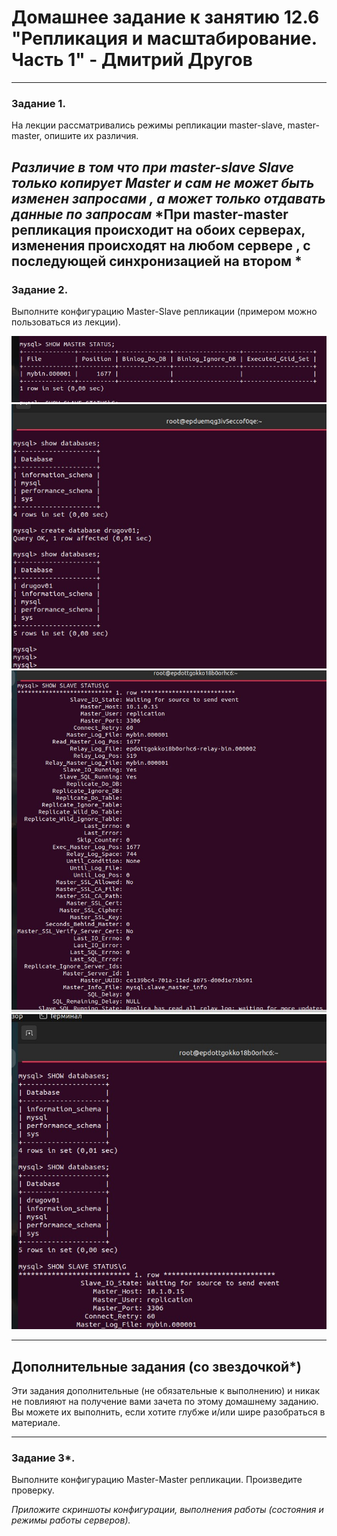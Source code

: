 # Домашнее задание к занятию 12.6 "Репликация и масштабирование. Часть 1" - Дмитрий Другов


---

### Задание 1.

На лекции рассматривались режимы репликации master-slave, master-master, опишите их различия.

*Различие в том что при master-slave  Slave только копирует Master и сам не может быть изменен запросами , а может только отдавать данные по запросам*
*При master-master репликация происходит на обоих серверах, изменения происходят на любом сервере , с последующей синхронизацией на втором *
---

### Задание 2.

Выполните конфигурацию Master-Slave репликации (примером можно пользоваться из лекции).

![screenshot1](https://github.com/drugovdv/netology_homeworks/blob/main/screenshot/repl-1.jpg)
![screenshot2](https://github.com/drugovdv/netology_homeworks/blob/main/screenshot/repl-1.1.jpg)
![screenshot3](https://github.com/drugovdv/netology_homeworks/blob/main/screenshot/repl-2.jpg)
![screenshot4](https://github.com/drugovdv/netology_homeworks/blob/main/screenshot/repl-2.1.jpg)


---

## Дополнительные задания (со звездочкой*)

Эти задания дополнительные (не обязательные к выполнению) и никак не повлияют на получение вами зачета по этому домашнему заданию. Вы можете их выполнить, если хотите глубже и/или шире разобраться в материале.

---

### Задание 3*. 

Выполните конфигурацию Master-Master репликации. Произведите проверку.

*Приложите скриншоты конфигурации, выполнения работы (состояния и режимы работы серверов).*
